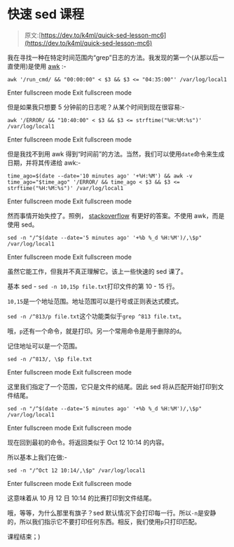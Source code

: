 # 快速 sed 课程

> 原文:[https://dev.to/k4ml/quick-sed-lesson-mc6](https://dev.to/k4ml/quick-sed-lesson-mc6)

我在寻找一种在特定时间范围内“grep”日志的方法。我发现的第一个(从那以后一直使用)是使用 [awk](https://en.wikibooks.org/wiki/An_Awk_Primer) :-

```
awk '/run_cmd/ && "00:00:00" < $3 && $3 <= "04:35:00"' /var/log/local1 
```

Enter fullscreen mode Exit fullscreen mode

但是如果我只想要 5 分钟前的日志呢？从某个时间到现在很容易:-

```
awk '/ERROR/ && "10:40:00" < $3 && $3 <= strftime("%H:%M:%s")' /var/log/local1 
```

Enter fullscreen mode Exit fullscreen mode

但是我找不到用 awk 得到“时间前”的方法。当然，我们可以使用`date`命令来生成日期，并将其传递给 awk:-

```
time_ago=$(date --date='10 minutes ago' '+%H:%M') && awk -v time_ago="$time_ago" '/ERROR/ && time_ago < $3 && $3 <= strftime("%H:%M:%s")' /var/log/local1 
```

Enter fullscreen mode Exit fullscreen mode

然而事情开始失控了。照例， [stackoverflow](https://stackoverflow.com/a/26526710/139870) 有更好的答案。不使用 awk，而是使用 sed。

```
sed -n "/^$(date --date='5 minutes ago' '+%b %_d %H:%M')/,\$p" /var/log/local1 
```

Enter fullscreen mode Exit fullscreen mode

虽然它能工作，但我并不真正理解它。该上一些快速的 sed 课了。

基本 sed - `sed -n 10,15p file.txt`打印文件的第 10 - 15 行。

`10,15`是一个地址范围。地址范围可以是行号或正则表达式模式。

`sed -n /^813/p file.txt`这个功能类似于`grep ^813 file.txt`。

哦，`p`还有一个命令，就是打印。另一个常用命令是用于删除的`d`。

记住地址可以是一个范围。

```
sed -n /^813/, \$p file.txt 
```

Enter fullscreen mode Exit fullscreen mode

这里我们指定了一个范围，它只是文件的结尾。因此 sed 将从匹配开始打印到文件结尾。

```
sed -n "/^$(date --date='5 minutes ago' '+%b %_d %H:%M')/,\$p" /var/log/local1 
```

Enter fullscreen mode Exit fullscreen mode

现在回到最初的命令。将返回类似于 Oct 12 10:14 的内容。

所以基本上我们在做:-

```
sed -n "/^Oct 12 10:14/,\$p" /var/log/local1 
```

Enter fullscreen mode Exit fullscreen mode

这意味着从 10 月 12 日 10:14 的比赛打印到文件结尾。

哦，等等，为什么那里有旗子？sed 默认情况下会打印每一行。所以`-n`是安静的，所以我们指示它不要打印任何东西。相反，我们使用`p`只打印匹配。

课程结束；)